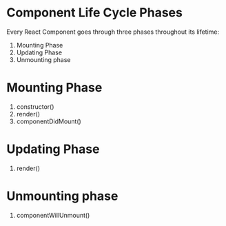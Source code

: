 
# Component Life Cycle Phases

Every React Component goes through three phases throughout its lifetime:

1. Mounting Phase
3. Updating Phase
4. Unmounting phase

# Mounting Phase
1. constructor()
2. render()
3. componentDidMount()

# Updating Phase
1. render()

# Unmounting phase
1. componentWillUnmount()

